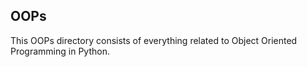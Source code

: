 ## OOPs

This OOPs directory consists of everything related to Object Oriented Programming in Python.
